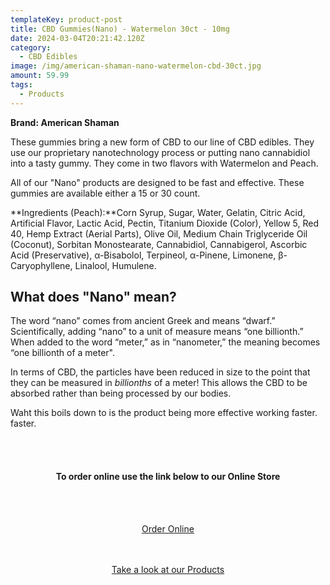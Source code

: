 ```yaml
---
templateKey: product-post
title: CBD Gummies(Nano) - Watermelon 30ct - 10mg
date: 2024-03-04T20:21:42.120Z
category:
  - CBD Edibles
image: /img/american-shaman-nano-watermelon-cbd-30ct.jpg
amount: 59.99
tags:
  - Products
---
```

**Brand: American Shaman**

These gummies bring a new form of CBD to our line of CBD edibles.  They use our proprietary nanotechnology process or putting nano cannabidiol into a tasty gummy.  They come in two flavors with Watermelon and Peach.

All of our "Nano" products are designed to be fast and effective.  These gummies are available either a 15 or 30 count.

**Ingredients (Peach):**Corn Syrup, Sugar, Water, Gelatin, Citric Acid, Artificial Flavor, Lactic Acid, Pectin, Titanium Dioxide (Color), Yellow 5, Red 40, Hemp Extract (Aerial Parts), Olive Oil, Medium Chain Triglyceride Oil (Coconut), Sorbitan Monostearate, Cannabidiol, Cannabigerol, Ascorbic Acid (Preservative), α-Bisabolol, Terpineol, α-Pinene, Limonene, β-Caryophyllene, Linalool, Humulene.

## **What does "Nano" mean?**

The word “nano” comes from ancient Greek and means “dwarf.” Scientifically, adding “nano” to a unit of measure means “one billionth.” When added to the word “meter,” as in “nanometer,” the meaning becomes “one billionth of a meter".

 In terms of CBD, the particles have been reduced in size to the point that they can be measured in *billionths* of a meter!  This allows the CBD to be absorbed rather than being processed by our bodies. 

Waht this boils down to is the product being more effective working faster. faster.

<br><br>

<Center>

#### **To order online use the link below to our Online Store**

<br><br>

<Center><a class="link-view-more-products" target="_blank" href="https://capitalcbd.shop/product/cbd-gummiesnano-watermelon-30ct-10mg/">Order Online</a></

<br><br><br>

<Center><a class="link-view-more-products" target="_blank" href="https://capitalamericanshaman.com/products">Take a look at our Products</a></Center>

<br><br>
